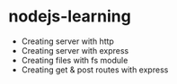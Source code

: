 # nodejs-learning

- Creating server with http
- Creating server with express
- Creating files with fs module
- Creating get & post routes with express
